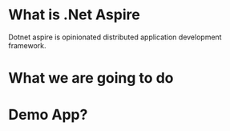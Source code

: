 # What is .Net Aspire
Dotnet aspire is opinionated distributed application development framework.

# What we are going to do

# Demo App?
